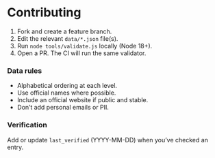 # Contributing

1. Fork and create a feature branch.
2. Edit the relevant `data/*.json` file(s).
3. Run `node tools/validate.js` locally (Node 18+).
4. Open a PR. The CI will run the same validator.

### Data rules
- Alphabetical ordering at each level.
- Use official names where possible.
- Include an official website if public and stable.
- Don’t add personal emails or PII.

### Verification
Add or update `last_verified` (YYYY-MM-DD) when you’ve checked an entry.
